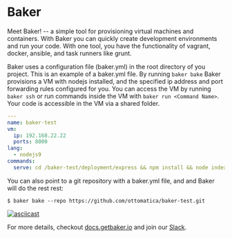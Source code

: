 # Baker

Meet Baker! -- a simple tool for provisioning virtual machines and containers. With Baker you can quickly create development environments and run your code. With one tool, you have the functionality of vagrant, docker, ansible, and task runners like grunt.

Baker uses a configuration file (baker.yml) in the root directory of you project. This is an example of a baker.yml file. By running `baker bake` Baker provisions a VM with nodejs installed, and the specified ip address and port forwarding rules configured for you. You can access the VM by running `baker ssh` or run commands inside the VM with `baker run <Command Name>`. Your code is accessible in the VM via a shared folder.

``` yaml
---
name: baker-test
vm:
  ip: 192.168.22.22
  ports: 8000
lang:
  - nodejs9
commands:
  serve: cd /baker-test/deployment/express && npm install && node index.js
```

You can also point to a git repository with a baker.yml file, and and Baker will do the rest rest:

```
$ baker bake --repo https://github.com/ottomatica/baker-test.git
```

[![asciicast](https://asciinema.org/a/S3xtkL2FvnINO4IkQCCja5BTX.png)](https://asciinema.org/a/S3xtkL2FvnINO4IkQCCja5BTX)

For more details, checkout [docs.getbaker.io](https://docs.getbaker.io/) and join our [Slack](https://getbaker.io/slack).
